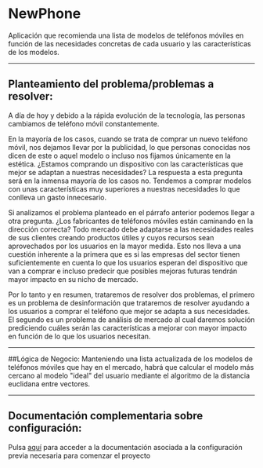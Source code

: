 # NewPhone

Aplicación que recomienda una lista de modelos de teléfonos móviles en función de las necesidades concretas de cada usuario y las características de los modelos.

---
## Planteamiento del problema/problemas a resolver:

A día de hoy y debido a la rápida evolución de la tecnología, las personas cambiamos de teléfono móvil constantemente. 

En la mayoría de los casos, cuando se trata de comprar un nuevo teléfono móvil, nos dejamos llevar por la publicidad, lo que personas conocidas nos dicen de este o aquel modelo o incluso nos fijamos únicamente en la estética. ¿Estamos comprando un dispositivo con las características que mejor se adaptan a nuestras necesidades? La respuesta a esta pregunta será en la inmensa mayoría de los casos no. Tendemos a comprar modelos con unas características muy superiores a nuestras necesidades lo que conlleva un gasto innecesario.

Si analizamos el problema planteado en el párrafo anterior podemos llegar a otra pregunta. ¿Los fabricantes de teléfonos móviles están caminando en la dirección correcta? Todo mercado debe adaptarse a las necesidades reales de sus clientes creando productos útiles y cuyos recursos sean aprovechados por los usuarios en la mayor medida. Esto nos lleva a una cuestión inherente a la primera que es si las empresas del sector tienen suficientemente en cuenta lo que los usuarios esperan del dispositivo que van a comprar e incluso predecir que posibles mejoras futuras tendrán mayor impacto en su nicho de mercado.

Por lo tanto y en resumen, trataremos de resolver dos problemas, el primero es un problema de desinformación que trataremos de resolver ayudando a los usuarios a comprar el teléfono que mejor se adapta a sus necesidades. El segundo es un problema de análisis de mercado al cual daremos solución prediciendo cuáles serán las características a mejorar con mayor impacto en función de lo que los usuarios necesitan. 

---
##Lógica de Negocio:
Manteniendo una lista actualizada de los modelos de teléfonos móviles que hay en el mercado, habrá que calcular el modelo más cercano al modelo "ideal" del usuario mediante el algoritmo de la distancia euclidana entre vectores.

---
## Documentación complementaria sobre configuración:

Pulsa [aquí](https://github.com/vtt0001/NewPhone/blob/main/Doc/Conf.md) para acceder a la documentación asociada a la configuración previa necesaria para comenzar el proyecto 



